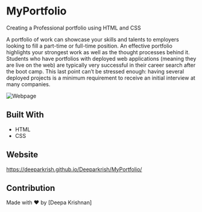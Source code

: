 # MyPortfolio
Creating a Professional portfolio using HTML and CSS

A portfolio of work can showcase your skills and talents to employers looking to fill a part-time or full-time position. An effective portfolio highlights your strongest work as well as the thought processes behind it. Students who have portfolios with deployed web applications (meaning they are live on the web) are typically very successful in their career search after the boot camp. This last point can’t be stressed enough: having several deployed projects is a minimum requirement to receive an initial interview at many companies. 

![Webpage](https://github.com/Deeparkrish/MyPortfolio/assets/img/screencapture-file-Users-deepakrishnan-Mycode-ChallengeRepo-MyPortfolio-index-html-2021-05-16-23_26_28.png)
## Built With
* HTML
* CSS

## Website
https://deeparkrish.github.io/Deeparkrish/MyPortfolio/

## Contribution
Made with ❤️ by [Deepa Krishnan]

